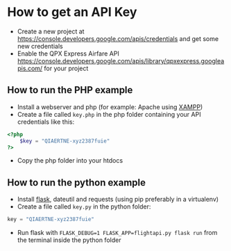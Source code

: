 # How to get an API Key #

* Create a new project at https://console.developers.google.com/apis/credentials and get some new credentials
* Enable the QPX Express Airfare API https://console.developers.google.com/apis/library/qpxexpress.googleapis.com/ for your project

## How to run the PHP example ##
* Install a webserver and php (for example: Apache using [XAMPP](https://www.apachefriends.org/))
* Create a file called `key.php` in the php folder containing your API credentials like this:

```php
<?php
    $key = "QIAERTNE-xyz2387fuie"
?>
```

* Copy the php folder into your htdocs

## How to run the python example ##
* Install [flask](http://flask.pocoo.org/), dateutil and requests (using pip preferably in a virtualenv)
* Create a file called `key.py` in the python folder:

```python
key = "QIAERTNE-xyz2387fuie"
```

* Run flask with `FLASK_DEBUG=1 FLASK_APP=flightapi.py flask run` from the terminal inside the python folder
